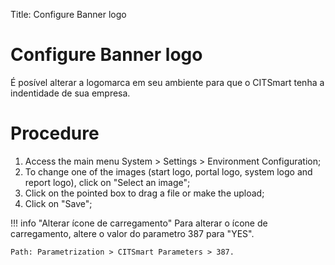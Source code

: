 Title: Configure Banner logo

# Configure Banner logo

É posível alterar a logomarca em seu ambiente para que o CITSmart tenha a indentidade de sua empresa.

# Procedure

1. Access the main menu System > Settings > Environment Configuration;
2. To change one of the images (start logo, portal logo, system logo and report logo), click on "Select an image";
3. Click on the pointed box to drag a file or make the upload;
4. Click on "Save";

!!! info "Alterar ícone de carregamento"
    Para alterar o ícone de carregamento, altere o valor do parametro 387 para "YES".
	
	Path: Parametrization > CITSmart Parameters > 387.